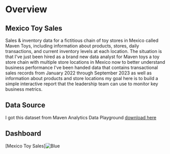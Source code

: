 # Overview
## Mexico Toy Sales
Sales & inventory data for a fictitious chain of toy stores in Mexico called Maven Toys, including information about products, stores, daily transactions, and current inventory levels at each location.
The situation is that I've just been hired as a brand new data analyst for Maven toys a toy store chain with multiple store locations in Mexico now to better understand business performance I've been handed data that
contains transactional sales records from January 2022 through September 2023 as well as information about products and store locations my goal here is to build a simple interactive report that the leadership team can use to monitor key business metrics.
## Data Source
I got this dataset from Maven Analytics Data Playground
[download here](https://mavenanalytics.io/data-playground?order=date_added%2Cdesc&search=mexico%20)
## Dashboard
[Mexico Toy Sales]![Blue](https://github.com/user-attachments/assets/9b91e508-5eca-4353-a2c8-3e63bdbaae53)

